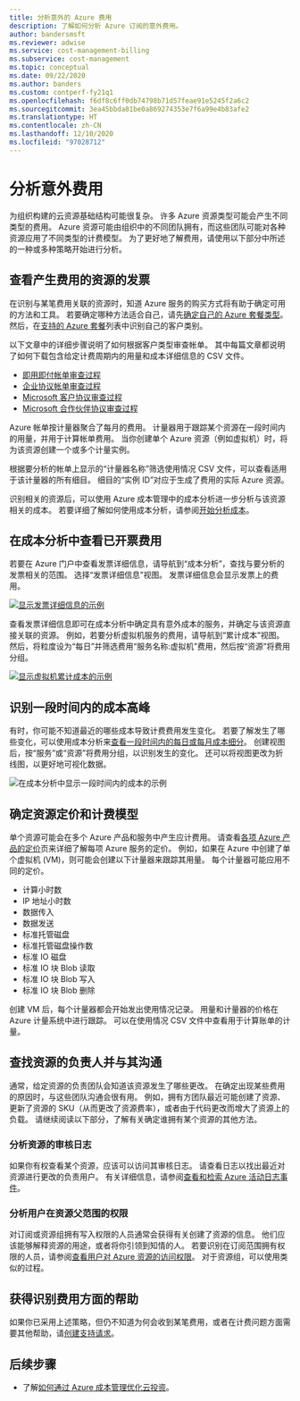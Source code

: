 ```yaml
---
title: 分析意外的 Azure 费用
description: 了解如何分析 Azure 订阅的意外费用。
author: bandersmsft
ms.reviewer: adwise
ms.service: cost-management-billing
ms.subservice: cost-management
ms.topic: conceptual
ms.date: 09/22/2020
ms.author: banders
ms.custom: contperf-fy21q1
ms.openlocfilehash: f6df8c6ff0db74798b71d57feae91e5245f2a6c2
ms.sourcegitcommit: 3ea45bbda81be0a869274353e7f6a99e4b83afe2
ms.translationtype: HT
ms.contentlocale: zh-CN
ms.lasthandoff: 12/10/2020
ms.locfileid: "97028712"
---
```

# <a name="analyze-unexpected-charges"></a>分析意外费用

为组织构建的云资源基础结构可能很复杂。 许多 Azure 资源类型可能会产生不同类型的费用。 Azure 资源可能由组织中的不同团队拥有，而这些团队可能对各种资源应用了不同类型的计费模型。 为了更好地了解费用，请使用以下部分中所述的一种或多种策略开始进行分析。

## <a name="review-invoice-for-resource-responsible-for-charge"></a>查看产生费用的资源的发票

在识别与某笔费用关联的资源时，知道 Azure 服务的购买方式将有助于确定可用的方法和工具。 若要确定哪种方法适合自己，请先[确定自己的 Azure 套餐类型](../costs/understand-cost-mgt-data.md#determine-your-offer-type)。 然后，在[支持的 Azure 套餐](../costs/understand-cost-mgt-data.md#supported-microsoft-azure-offers)列表中识别自己的客户类别。

以下文章中的详细步骤说明了如何根据客户类型审查帐单。 其中每篇文章都说明了如何下载包含给定计费周期内的用量和成本详细信息的 CSV 文件。

- [即用即付帐单审查过程](review-individual-bill.md#charges)
- [企业协议帐单审查过程](review-enterprise-agreement-bill.md)
- [Microsoft 客户协议审查过程](review-customer-agreement-bill.md#analyze-your-azure-usage-charges)
- [Microsoft 合作伙伴协议审查过程](review-partner-agreement-bill.md#analyze-your-azure-usage-charges)

Azure 帐单按计量器聚合了每月的费用。  计量器用于跟踪某个资源在一段时间内的用量，并用于计算帐单费用。 当你创建单个 Azure 资源（例如虚拟机）时，将为该资源创建一个或多个计量实例。

根据要分析的帐单上显示的“计量器名称”筛选使用情况 CSV 文件，可以查看适用于该计量器的所有细目。  细目的“实例 ID”对应于生成了费用的实际 Azure 资源。 

识别相关的资源后，可以使用 Azure 成本管理中的成本分析进一步分析与该资源相关的成本。 若要详细了解如何使用成本分析，请参阅[开始分析成本](../costs/quick-acm-cost-analysis.md)。

## <a name="review-invoiced-charges-in-cost-analysis"></a>在成本分析中查看已开票费用

若要在 Azure 门户中查看发票详细信息，请导航到“成本分析”，查找与要分析的发票相关的范围。 选择“发票详细信息”视图。 发票详细信息会显示发票上的费用。

[![显示发票详细信息的示例](./media/analyze-unexpected-charges/invoice-details.png)](./media/analyze-unexpected-charges/invoice-details.png#lightbox)

查看发票详细信息即可在成本分析中确定具有意外成本的服务，并确定与该资源直接关联的资源。 例如，若要分析虚拟机服务的费用，请导航到“累计成本”视图。 然后，将粒度设为“每日”并筛选费用“服务名称:虚拟机”费用，然后按“资源”将费用分组。

[![显示虚拟机累计成本的示例](./media/analyze-unexpected-charges/virtual-machines.png)](./media/analyze-unexpected-charges/virtual-machines.png#lightbox)

## <a name="identify-spikes-in-cost-over-time"></a>识别一段时间内的成本高峰

有时，你可能不知道最近的哪些成本导致计费费用发生变化。 若要了解发生了哪些变化，可以使用成本分析来[查看一段时间内的每日或每月成本细分](../costs/cost-analysis-common-uses.md#view-costs-per-day-or-by-month)。 创建视图后，按“服务”或“资源”将费用分组，以识别发生的变化。   还可以将视图更改为折线图，以更好地可视化数据。 

![在成本分析中显示一段时间内的成本的示例](./media/analyze-unexpected-charges/costs-over-time.png)

## <a name="determine-resource-pricing-and-billing-model"></a>确定资源定价和计费模型

单个资源可能会在多个 Azure 产品和服务中产生应计费用。 请查看[各项 Azure 产品的定价](https://azure.microsoft.com/pricing/#product-pricing)页来详细了解每项 Azure 服务的定价。 例如，如果在 Azure 中创建了单个虚拟机 (VM)，则可能会创建以下计量器来跟踪其用量。 每个计量器可能应用不同的定价。

- 计算小时数
- IP 地址小时数
- 数据传入
- 数据发送
- 标准托管磁盘
- 标准托管磁盘操作数
- 标准 IO 磁盘
- 标准 IO 块 Blob 读取
- 标准 IO 块 Blob 写入
- 标准 IO 块 Blob 删除

创建 VM 后，每个计量器都会开始发出使用情况记录。 用量和计量器的价格在 Azure 计量系统中进行跟踪。 可以在使用情况 CSV 文件中查看用于计算账单的计量。

## <a name="find-people-responsible-for-the-resource-and-engage"></a>查找资源的负责人并与其沟通

通常，给定资源的负责团队会知道该资源发生了哪些更改。 在确定出现某些费用的原因时，与这些团队沟通会很有用。 例如，拥有方团队最近可能创建了资源、更新了资源的 SKU（从而更改了资源费率），或者由于代码更改而增大了资源上的负载。 请继续阅读以下部分，了解有关确定谁拥有某个资源的其他方法。

### <a name="analyze-the-audit-logs-for-the-resource"></a>分析资源的审核日志

如果你有权查看某个资源，应该可以访问其审核日志。 请查看日志以找出最近对资源进行更改的负责用户。 有关详细信息，请参阅[查看和检索 Azure 活动日志事件](../../azure-monitor/platform/activity-log.md#view-the-activity-log)。

### <a name="analyze-user-permissions-to-the-resources-parent-scope"></a>分析用户在资源父范围的权限

对订阅或资源组拥有写入权限的人员通常会获得有关创建了资源的信息。 他们应该能够解释资源的用途，或者将你引领到知情的人。 若要识别在订阅范围拥有权限的人员，请参阅[查看用户对 Azure 资源的访问权限](../../role-based-access-control/check-access.md)。 对于资源组，可以使用类似的过程。

## <a name="get-help-to-identify-charges"></a>获得识别费用方面的帮助

如果你已采用上述策略，但仍不知道为何会收到某笔费用，或者在计费问题方面需要其他帮助，请[创建支持请求](https://go.microsoft.com/fwlink/?linkid=2083458)。

## <a name="next-steps"></a>后续步骤

- 了解[如何通过 Azure 成本管理优化云投资](../costs/cost-mgt-best-practices.md)。
